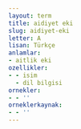 ```yaml
---
layout: term
title: aidiyet eki
slug: aidiyet-eki
letter: A
lisan: Türkçe
anlamlar:
- aitlik eki
ozellikler:
- - isim
  - dil bilgisi
ornekler:
- - ''
orneklerkaynak:
- - ''
---
```


